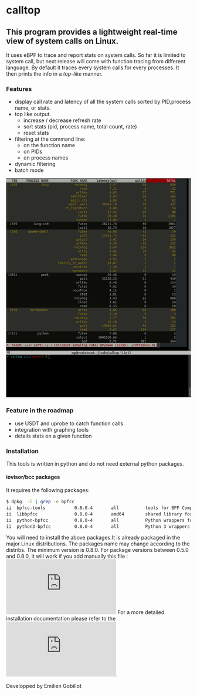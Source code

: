 # calltop
## This program provides a lightweight real-time view of system calls on Linux.

It uses eBPF to trace and report stats on system calls. So far it is limited to system call, but next release will come with function tracing from different language. By default it traces every system calls for every processes. It then prints the info in a *top-like* manner.

### Features
 - display call rate and latency of all the system calls sorted by PID,process name, or stats.
 - top like output.
    - increase / decrease refresh rate
    - sort stats (pid, process name, total count, rate)
    - reset stats
 - filtering at the command line: 
    - on the function name
    - on PIDs
    - on process names
 - dynamic filtering
 - batch mode

![alt text](https://github.com/egobillot/calltop/raw/master/calltop.gif "calltop")

### Feature in the roadmap
 - use USDT and uprobe to catch function calls
 - integration with graphing tools
 - details stats on a given function

### Installation
This tools is written in python and do not need external python packages.

#### iovisor/bcc packages
It requires the following packages:
``` bash
$ dpkg  -l | grep -e bpfcc
ii  bpfcc-tools           0.8.0-4       all          tools for BPF Compiler Collection (BCC)
ii  libbpfcc              0.8.0-4       amd64        shared library for BPF Compiler Collection (BCC)
ii  python-bpfcc          0.8.0-4       all          Python wrappers for BPF Compiler Collection (BCC)
ii  python3-bpfcc         0.8.0-4       all          Python 3 wrappers for BPF Compiler Collection (BCC)
```

You will need to install the above packages.It is already packaged in the major Linux distributions. The packages name may change according to the distribs. The minimum version is 0.8.0. For package versions between 0.5.0 and 0.8.0, it will work if you add manually this file : ![syscall.py](https://github.com/iovisor/bcc/blob/master/src/python/bcc/syscall.py)
For a more detailed installation documentation please refer to the ![official one](https://github.com/iovisor/bcc/blob/master/INSTALL.md). 

Developped by Emilien Gobillot
